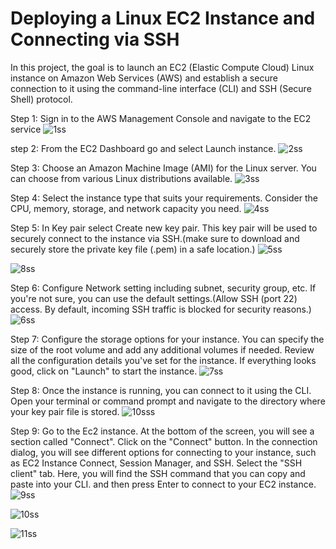 # Deploying a Linux EC2 Instance and Connecting via SSH

In this project, the goal is to launch an EC2 (Elastic Compute Cloud) Linux instance on Amazon Web Services (AWS) and establish a secure connection to it using the command-line interface (CLI) and SSH (Secure Shell) protocol.

Step 1: Sign in to the AWS Management Console and navigate to the EC2 service
![1ss](https://github.com/harshartz/AWS-EC2/assets/130890384/fc60c0ef-6898-4974-aabc-cba05b71e4a6)


step 2: From the EC2 Dashboard go and select Launch instance.
![2ss](https://github.com/harshartz/AWS-EC2/assets/130890384/903dabb1-ba8e-4f54-b602-20b1fe739a35)


Step 3: Choose an Amazon Machine Image (AMI) for the Linux server. You can choose from various Linux distributions available.
![3ss](https://github.com/harshartz/AWS-EC2/assets/130890384/c8676b90-5b95-44b0-ba8f-2190f1572b50)


Step 4: Select the instance type that suits your requirements. Consider the CPU, memory, storage, and network capacity you need.
![4ss](https://github.com/harshartz/AWS-EC2/assets/130890384/7359d520-e78f-4c65-afc6-e129b900cc2c)


Step 5: In Key pair select Create new key pair. This key pair will be used to securely connect to the instance via SSH.(make sure to download and securely store the private key file (.pem) in a safe location.)
![5ss](https://github.com/harshartz/AWS-EC2/assets/130890384/01dc1a51-1e21-497c-b9b7-c4610eceffa5)

![8ss](https://github.com/harshartz/AWS-EC2/assets/130890384/ec393e0b-5404-4ca3-8988-f72132cb05ac)


Step 6: Configure Network setting including subnet, security group, etc. If you're not sure, you can use the default settings.(Allow SSH (port 22) access. By default, incoming SSH traffic is blocked for security reasons.)
![6ss](https://github.com/harshartz/AWS-EC2/assets/130890384/d3d4d2e3-6695-4789-a1d9-551642f62080)


Step 7: Configure the storage options for your instance. You can specify the size of the root volume and add any additional volumes if needed. Review all the configuration details you've set for the instance. If everything looks good, click on "Launch" to start the instance. 
![7ss](https://github.com/harshartz/AWS-EC2/assets/130890384/92bf940e-9c12-42f3-9a05-ed3f681f698d)


Step 8: Once the instance is running, you can connect to it using the CLI. Open your terminal or command prompt and navigate to the directory where your key pair file is stored.
![10sss](https://github.com/harshartz/AWS-EC2/assets/130890384/0f6d4cab-9493-4e99-983e-d93694a22111)


Step 9: Go to the Ec2 instance. At the bottom of the screen, you will see a section called "Connect". Click on the "Connect" button. In the connection dialog, you will see different options for connecting to your instance, such as EC2 Instance Connect, Session Manager, and SSH. Select the "SSH client" tab. Here, you will find the SSH command that you can copy and paste into your CLI. and then press Enter to connect to your EC2 instance.
![9ss](https://github.com/harshartz/AWS-EC2/assets/130890384/f7fdc728-8877-4e85-ba11-aa410352f6a7)

![10ss](https://github.com/harshartz/AWS-EC2/assets/130890384/df834266-d133-41c8-ad7e-cb2f3ec638aa)

![11ss](https://github.com/harshartz/AWS-EC2/assets/130890384/7dadbfaa-07cb-45de-8080-d479226181ec)
